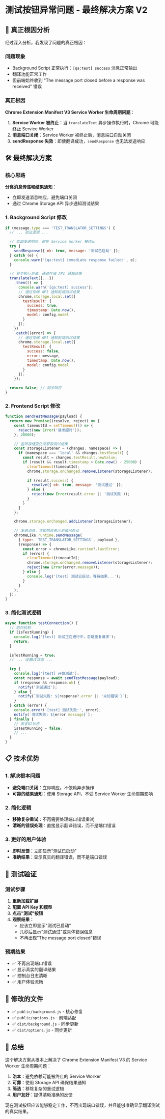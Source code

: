 # 测试按钮异常问题 - 最终解决方案 V2

## 🎯 **真正根因分析**

经过深入分析，我发现了问题的真正根因：

### **问题现象**
- Background Script 正常执行：`[qa:test] success` 消息正常输出
- 翻译功能正常工作
- 但前端始终收到 "The message port closed before a response was received" 错误

### **真正根因**
**Chrome Extension Manifest V3 Service Worker 生命周期问题**：

1. **Service Worker 被终止**：当 `translateText` 异步操作执行时，Chrome 可能终止 Service Worker
2. **消息端口关闭**：Service Worker 被终止后，消息端口自动关闭
3. **sendResponse 失效**：即使翻译成功，`sendResponse` 也无法发送响应

## 🛠️ **最终解决方案**

### **核心思路**
**分离消息传递和结果通知**：
- 立即发送消息响应，避免端口关闭
- 通过 Chrome Storage API 异步通知测试结果

### **1. Background Script 修改**

```javascript
if (message.type === 'TEST_TRANSLATOR_SETTINGS') {
  // ... 验证逻辑 ...
  
  // 立即发送响应，避免 Service Worker 被终止
  try {
    sendResponse({ ok: true, message: '测试已启动' });
  } catch (e) {
    console.warn('[qa:test] immediate response failed:', e);
  }
  
  // 异步执行测试，通过存储 API 通知结果
  translateText({...})
    .then(() => {
      console.warn('[qa:test] success');
      // 通过存储 API 通知前端测试结果
      chrome.storage.local.set({ 
        testResult: { 
          success: true, 
          timestamp: Date.now(),
          model: config.model 
        } 
      });
    })
    .catch((error) => {
      // 通过存储 API 通知前端测试结果
      chrome.storage.local.set({ 
        testResult: { 
          success: false, 
          error: message,
          timestamp: Date.now(),
          model: config.model 
        } 
      });
    });
  
  return false; // 同步响应
}
```

### **2. Frontend Script 修改**

```javascript
function sendTestMessage(payload) {
  return new Promise((resolve, reject) => {
    const timeoutId = setTimeout(() => {
      reject(new Error('请求超时'));
    }, 20000);
    
    // 监听存储变化来获取测试结果
    const storageListener = (changes, namespace) => {
      if (namespace === 'local' && changes.testResult) {
        const result = changes.testResult.newValue;
        if (result && result.timestamp > Date.now() - 25000) {
          clearTimeout(timeoutId);
          chrome.storage.onChanged.removeListener(storageListener);
          
          if (result.success) {
            resolve({ ok: true, message: '测试通过' });
          } else {
            reject(new Error(result.error || '测试失败'));
          }
        }
      }
    };
    
    chrome.storage.onChanged.addListener(storageListener);
    
    // 发送消息，立即响应表示测试已启动
    chromeLike.runtime.sendMessage(
      { type: 'TEST_TRANSLATOR_SETTINGS', payload },
      (response) => {
        const error = chromeLike.runtime?.lastError;
        if (error) {
          clearTimeout(timeoutId);
          chrome.storage.onChanged.removeListener(storageListener);
          reject(new Error(error.message));
        } else {
          console.log('[test] 测试已启动，等待结果...');
        }
      }
    );
  });
}
```

### **3. 简化测试逻辑**

```javascript
async function testConnection() {
  // 防抖机制
  if (isTestRunning) {
    console.log('[test] 测试正在进行中，忽略重复请求');
    return;
  }
  
  isTestRunning = true;
  // ... 设置UI状态 ...
  
  try {
    console.log('[test] 开始测试');
    const response = await sendTestMessage(payload);
    if (response && response.ok) {
      notify('测试通过');
    } else {
      notify(`测试失败: ${response?.error || '未知错误'}`);
    }
  } catch (error) {
    console.error('[test] 测试失败:', error);
    notify(`测试失败: ${error.message}`);
  } finally {
    // 恢复UI状态
    isTestRunning = false;
    // ...
  }
}
```

## 📋 **技术优势**

### **1. 解决根本问题**
- **避免端口关闭**：立即响应，不依赖异步操作
- **可靠的结果通知**：使用 Storage API，不受 Service Worker 生命周期影响

### **2. 简化逻辑**
- **移除复杂重试**：不再需要处理端口错误重试
- **清晰的错误处理**：直接显示翻译错误，而不是端口错误

### **3. 更好的用户体验**
- **即时反馈**：立即显示"测试已启动"
- **准确结果**：显示真实的翻译错误，而不是端口错误

## 🧪 **测试验证**

### **测试步骤**
1. **重新加载扩展**
2. **配置 API Key 和模型**
3. **点击"测试"按钮**
4. **观察结果**：
   - 应该立即显示"测试已启动"
   - 几秒后显示"测试通过"或具体错误信息
   - 不再出现"The message port closed"错误

### **预期结果**
- ✅ 不再出现端口错误
- ✅ 显示真实的翻译结果
- ✅ 控制台日志清晰
- ✅ 用户体验流畅

## 📁 **修改的文件**
- ✅ `public/background.js` - 核心修复
- ✅ `public/options.js` - 前端适配
- ✅ `dist/background.js` - 同步更新
- ✅ `dist/options.js` - 同步更新

## 🎯 **总结**

这个解决方案从根本上解决了 Chrome Extension Manifest V3 的 Service Worker 生命周期问题：

1. **治本**：避免依赖可能被终止的 Service Worker
2. **可靠**：使用 Storage API 确保结果通知
3. **简洁**：移除复杂的重试逻辑
4. **用户友好**：提供清晰准确的反馈

现在测试按钮应该能够稳定工作，不再出现端口错误，并且能够准确显示翻译测试的真实结果。
